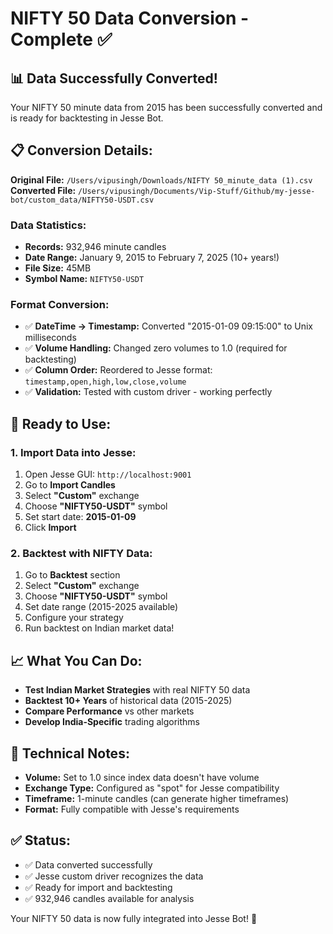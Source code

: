 # NIFTY 50 Data Conversion - Complete ✅

## 📊 Data Successfully Converted!

Your NIFTY 50 minute data from 2015 has been successfully converted and is ready for backtesting in Jesse Bot.

## 📋 Conversion Details:

**Original File:** `/Users/vipusingh/Downloads/NIFTY 50_minute_data (1).csv`
**Converted File:** `/Users/vipusingh/Documents/Vip-Stuff/Github/my-jesse-bot/custom_data/NIFTY50-USDT.csv`

### Data Statistics:
- **Records:** 932,946 minute candles
- **Date Range:** January 9, 2015 to February 7, 2025 (10+ years!)
- **File Size:** 45MB
- **Symbol Name:** `NIFTY50-USDT`

### Format Conversion:
- ✅ **DateTime → Timestamp:** Converted "2015-01-09 09:15:00" to Unix milliseconds
- ✅ **Volume Handling:** Changed zero volumes to 1.0 (required for backtesting)
- ✅ **Column Order:** Reordered to Jesse format: `timestamp,open,high,low,close,volume`
- ✅ **Validation:** Tested with custom driver - working perfectly

## 🚀 Ready to Use:

### 1. Import Data into Jesse:
1. Open Jesse GUI: `http://localhost:9001`
2. Go to **Import Candles**
3. Select **"Custom"** exchange
4. Choose **"NIFTY50-USDT"** symbol
5. Set start date: **2015-01-09**
6. Click **Import**

### 2. Backtest with NIFTY Data:
1. Go to **Backtest** section
2. Select **"Custom"** exchange
3. Choose **"NIFTY50-USDT"** symbol
4. Set date range (2015-2025 available)
5. Configure your strategy
6. Run backtest on Indian market data!

## 📈 What You Can Do:

- **Test Indian Market Strategies** with real NIFTY 50 data
- **Backtest 10+ Years** of historical data (2015-2025)
- **Compare Performance** vs other markets
- **Develop India-Specific** trading algorithms

## 🔧 Technical Notes:

- **Volume:** Set to 1.0 since index data doesn't have volume
- **Exchange Type:** Configured as "spot" for Jesse compatibility
- **Timeframe:** 1-minute candles (can generate higher timeframes)
- **Format:** Fully compatible with Jesse's requirements

## ✅ Status:

- ✅ Data converted successfully
- ✅ Jesse custom driver recognizes the data
- ✅ Ready for import and backtesting
- ✅ 932,946 candles available for analysis

Your NIFTY 50 data is now fully integrated into Jesse Bot! 🎉